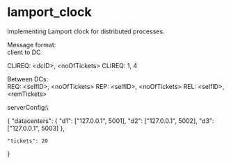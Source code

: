 # lamport_clock
Implementing Lamport clock for distributed processes.


Message format:\
client to DC

CLIREQ: \<dcID>, \<noOfTickets>
CLIREQ: 1, 4


Between DCs:\
REQ: \<selfID>, \<noOfTickets>
REP: \<selfID>, \<noOfTickets>
REL: \<selfID>, \<remTickets>


serverConfig:\

{
	"datacenters": {
		"d1": ["127.0.0.1", 5001],
		"d2": ["127.0.0.1", 5002],
		"d3": ["127.0.0.1", 5003]
	},

	"tickets": 20
}
